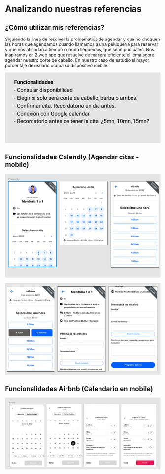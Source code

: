 # Analizando nuestras referencias

## ¿Cómo utilizar mis referencias?

Siguiendo la línea de resolver la problemática de agendar y que no choquen las horas
que agendamos cuando llamamos a una peluquería para reservar y que nos atiendan a tiempo
cuando lleguemos, que sean puntuales. Nos inspiramos en 2 web app que resuelve
de manera eficiente el tema sobre agendar nuestro corte de cabello.
En nuestro caso de estudio el mayor porcentaje de usuario ocupa su dispositivo mobile.

![funcionalidade](/images/funcionalidades.png)

## Funcionalidades Calendly (Agendar citas - mobile)

![calendly](/images/calendly-1.png)

![calendly-2](/images/calendly-2.png)

## Funcionalidades Airbnb (Calendario en mobile)

![airbnb](/images/airbnb.png)
